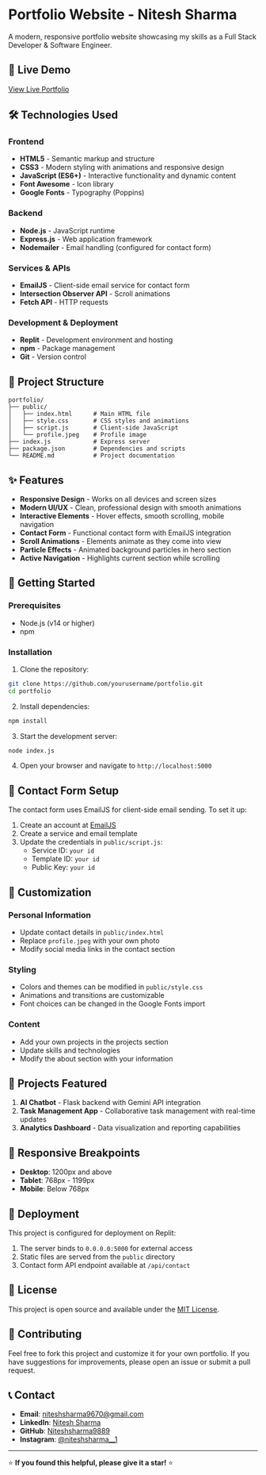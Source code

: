 
# Portfolio Website - Nitesh Sharma

A modern, responsive portfolio website showcasing my skills as a Full Stack Developer & Software Engineer.

## 🚀 Live Demo

[View Live Portfolio](https://3f071166-d196-4cdc-a218-00e6ab5bc060-00-1sl3eplv96o4d.pike.replit.dev/)

## 🛠 Technologies Used

### Frontend
- **HTML5** - Semantic markup and structure
- **CSS3** - Modern styling with animations and responsive design
- **JavaScript (ES6+)** - Interactive functionality and dynamic content
- **Font Awesome** - Icon library
- **Google Fonts** - Typography (Poppins)

### Backend
- **Node.js** - JavaScript runtime
- **Express.js** - Web application framework
- **Nodemailer** - Email handling (configured for contact form)

### Services & APIs
- **EmailJS** - Client-side email service for contact form
- **Intersection Observer API** - Scroll animations
- **Fetch API** - HTTP requests

### Development & Deployment
- **Replit** - Development environment and hosting
- **npm** - Package management
- **Git** - Version control

## 📂 Project Structure

```
portfolio/
├── public/
│   ├── index.html      # Main HTML file
│   ├── style.css       # CSS styles and animations
│   ├── script.js       # Client-side JavaScript
│   └── profile.jpeg    # Profile image
├── index.js            # Express server
├── package.json        # Dependencies and scripts
└── README.md           # Project documentation
```

## ✨ Features

- **Responsive Design** - Works on all devices and screen sizes
- **Modern UI/UX** - Clean, professional design with smooth animations
- **Interactive Elements** - Hover effects, smooth scrolling, mobile navigation
- **Contact Form** - Functional contact form with EmailJS integration
- **Scroll Animations** - Elements animate as they come into view
- **Particle Effects** - Animated background particles in hero section
- **Active Navigation** - Highlights current section while scrolling

## 🚀 Getting Started

### Prerequisites
- Node.js (v14 or higher)
- npm

### Installation

1. Clone the repository:
```bash
git clone https://github.com/yourusername/portfolio.git
cd portfolio
```

2. Install dependencies:
```bash
npm install
```

3. Start the development server:
```bash
node index.js
```

4. Open your browser and navigate to `http://localhost:5000`

## 📧 Contact Form Setup

The contact form uses EmailJS for client-side email sending. To set it up:

1. Create an account at [EmailJS](https://www.emailjs.com/)
2. Create a service and email template
3. Update the credentials in `public/script.js`:
   - Service ID: `your id`
   - Template ID: `your id`
   - Public Key: `your id`

## 🔧 Customization

### Personal Information
- Update contact details in `public/index.html`
- Replace `profile.jpeg` with your own photo
- Modify social media links in the contact section

### Styling
- Colors and themes can be modified in `public/style.css`
- Animations and transitions are customizable
- Font choices can be changed in the Google Fonts import

### Content
- Add your own projects in the projects section
- Update skills and technologies
- Modify the about section with your information

## 🌟 Projects Featured

1. **AI Chatbot** - Flask backend with Gemini API integration
2. **Task Management App** - Collaborative task management with real-time updates
3. **Analytics Dashboard** - Data visualization and reporting capabilities

## 📱 Responsive Breakpoints

- **Desktop**: 1200px and above
- **Tablet**: 768px - 1199px
- **Mobile**: Below 768px

## 🚀 Deployment

This project is configured for deployment on Replit:

1. The server binds to `0.0.0.0:5000` for external access
2. Static files are served from the `public` directory
3. Contact form API endpoint available at `/api/contact`

## 📄 License

This project is open source and available under the [MIT License](LICENSE).

## 🤝 Contributing

Feel free to fork this project and customize it for your own portfolio. If you have suggestions for improvements, please open an issue or submit a pull request.

## 📞 Contact

- **Email**: niteshsharma9670@gmail.com
- **LinkedIn**: [Nitesh Sharma](https://www.linkedin.com/in/nitesh-sharma-185273255/)
- **GitHub**: [Niteshsharma9889](https://github.com/Niteshsharma9889)
- **Instagram**: [@niteshsharma__1](https://www.instagram.com/niteshsharma__1/)

---

⭐ **If you found this helpful, please give it a star!** ⭐

